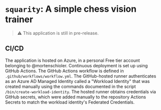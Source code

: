 # `squarity`: A simple chess vision trainer
> :warning: This application is still in pre-release.

## CI/CD
The application is hosted on Azure, in a personal Free tier account belonging to @mortenschioler. Continuous deployment is set up using GitHub Actions. The GitHub Actions workflow is defined in `.github/workflows/workflow.yml`. The GitHub-hosted runner authenticates as an Azure AD Managed Identity called a "Workload Identity" that was created manually using the commands documented in the script `/bin/create-workload-identity`. The hosted runner obtains credentials via GitHub secrets, which were added manually to the repository Actions Secrets to match the workload identity's Federated Credentials.